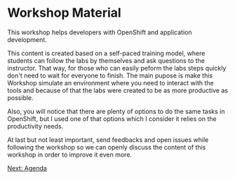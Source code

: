 Workshop Material
=================

This workshop helps developers with OpenShift and application development.

This content is created based on a self-paced training model, where students can follow the labs by themselves and ask questions to the instructor. That way, for those who can easily peform the labs steps quickly don't need to wait for everyone to finish. The main pupose is make this Workshop simulate an environment where you need to interact with the tools and because of that the labs were created to be as more productive as possible.

Also, you will notice that there are plenty of options to do the same tasks in OpenShift, but I used one of that options which I consider it relies on the productivity needs.

At last but not least important, send feedbacks and open issues while following the workshop so we can openly discuss the content of this workshop in order to improve it even more.

[Next: Agenda](https://github.com/rimolive/openshift-development-workshop/blob/master/workshop/agenda.md)